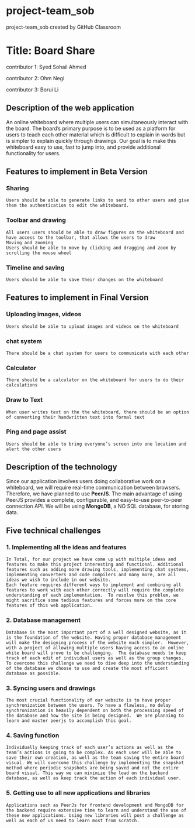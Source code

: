 # project-team_sob
project-team_sob created by GitHub Classroom

# Title: Board Share

contributor 1: Syed Sohail Ahmed

contributor 2: Ohm Negi

contributor 3: Borui Li 

## Description of the web application 
	
An online whiteboard where multiple users can simultaneously interact with the board. The board’s primary purpose is to be used as a platform for users to teach each other material which is difficult to explain in words but is simpler to explain quickly through drawings. Our goal is to make this whiteboard  easy to use, fast to jump into, and provide additional functionality for users. 

## Features to implement in Beta Version

### Sharing

    Users should be able to generate links to send to other users and give them the authentication to edit the whiteboard.

### Toolbar and drawing
    All users users should be able to draw figures on the whiteboard and have access to the toolbar, that allows the users to draw
    Moving and zooming
    Users should be able to move by clicking and dragging and zoom by scrolling the mouse wheel

### Timeline and saving
    Users should be able to save their changes on the whiteboard

## Features to implement in Final Version

### Uploading images, videos
    Users should be able to upload images and videos on the whiteboard
### chat system
    There should be a chat system for users to communicate with each other
### Calculator
    There should be a calculator on the whiteboard for users to do their calculations
### Draw to Text
    When user writes text on the the whiteboard, there should be an option of converting their handwritten text into formal text
### Ping and page assist
    Users should be able to bring everyone’s screen into one location and alert the other users



## Description of the technology

Since our application involves users doing collaborative work on a whiteboard, we will require real-time communication between browsers. Therefore, we have planned to use **PeerJS**. The main advantage of using PeerJS provides a complete, configurable, and easy-to-use peer-to-peer connection API. We will be using **MongoDB**, a NO SQL database, for storing data.


## Five technical challenges
### 1. Implementing all the ideas and features
    In Total, for our project we have come up with multiple ideas and features to make this project interesting and functional. Additional features such as adding more drawing tools, implementing chat systems, implementing converters and code compilers and many more, are all ideas we wish to include in our website.
    Each feature requires different ways to implement and combining all features to work with each other correctly will require the complete understanding of each implementation.  To resolve this problem, we might sacrifice some tedious features and forces more on the core features of this web application.
### 2. Database management
    Database is the most important part of a well designed website, as it is the foundation of the website. Having proper database management will make the designing process of the website much simpler.  However, with a project of allowing multiple users having access to an online white board will prove to be challenging.  The database needs to keep track of each edit of individual users as well as the group changes. To overcome this challenge we need to dive deep into the understanding of the database we choose to use and create the most efficient database as possible.
### 3. Syncing users and drawings
    The most crucial functionality of our website is to have proper synchronization between the users. To have a flawless, no delay synchronization is heavily dependent on both the processing speed of the database and how the site is being designed.  We are planning to learn and master peerjs to accomplish this goal.
### 4. Saving function
    Individually keeping track of each user’s actions as well as the team’s actions is going to be complex. As each user will be able to save their own creation, as well as the team saving the entire board visual. We will overcome this challenge by implementing the snapshot method where periodic snapshots are being saved and not the entire board visual. This way we can minimize the load on the backend database, as well as keep track the action of each individual user.
### 5. Getting use to all new applications and libraries
	Applications such as PeerJs for frontend development and MongoDB for the backend require extensive time to learn and understand the use of these new applications. Using new libraries will post a challenge as well as each of us need to learn most from scratch.
